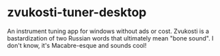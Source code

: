 # zvukosti-tuner-desktop
An instrument tuning app for windows without ads or cost. Zvukosti is a bastardization of two Russian words that ultimately mean "bone sound". I don't know, it's Macabre-esque and sounds cool!
